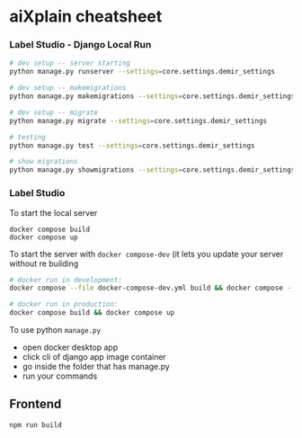# aiXplain cheatsheet

### Label Studio - Django Local Run

```sh
# dev setup -- server starting
python manage.py runserver --settings=core.settings.demir_settings

# dev setup -- makemigrations
python manage.py makemigrations --settings=core.settings.demir_settings

# dev setup -- migrate
python manage.py migrate --settings=core.settings.demir_settings

# testing
python manage.py test --settings=core.settings.demir_settings

# show migrations
python manage.py showmigrations --settings=core.settings.demir_settings
```

### Label Studio

To start the local server
```
docker compose build
docker compose up
```

To start the server with `docker compose-dev` (it lets you update your server without re building

```sh
# docker run in development:
docker compose --file docker-compose-dev.yml build && docker compose --file=docker-compose-dev.yml up

# docker run in production:
docker compose build && docker compose up
```

To use python `manage.py` 
- open docker desktop app
- click cli of django app image container
- go inside the folder that has manage.py
- run your commands

## Frontend 

```sh
npm run build
```